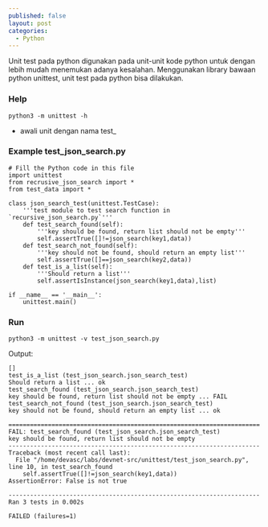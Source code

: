 ```yaml
---
published: false
layout: post
categories:
  - Python
---
```

Unit test pada python digunakan pada unit-unit kode python untuk dengan lebih mudah menemukan adanya kesalahan. Menggunakan library bawaan python unittest, unit test pada python bisa dilakukan.

### Help
```
python3 -m unittest -h
```

- awali unit dengan nama test_

### Example test_json_search.py
```
# Fill the Python code in this file
import unittest
from recrusive_json_search import *
from test_data import *

class json_search_test(unittest.TestCase):
    '''test module to test search function in `recursive_json_search.py`'''
    def test_search_found(self):
        '''key should be found, return list should not be empty'''
        self.assertTrue([]!=json_search(key1,data))
    def test_search_not_found(self):
        '''key should not be found, should return an empty list'''
        self.assertTrue([]==json_search(key2,data))
    def test_is_a_list(self):
        '''Should return a list'''
        self.assertIsInstance(json_search(key1,data),list)

if __name__ == '__main__':
	unittest.main()
```

### Run
```
python3 -m unittest -v test_json_search.py 

```
Output:
```
[]
test_is_a_list (test_json_search.json_search_test)
Should return a list ... ok
test_search_found (test_json_search.json_search_test)
key should be found, return list should not be empty ... FAIL
test_search_not_found (test_json_search.json_search_test)
key should not be found, should return an empty list ... ok

======================================================================
FAIL: test_search_found (test_json_search.json_search_test)
key should be found, return list should not be empty
----------------------------------------------------------------------
Traceback (most recent call last):
  File "/home/devasc/labs/devnet-src/unittest/test_json_search.py", line 10, in test_search_found
    self.assertTrue([]!=json_search(key1,data))
AssertionError: False is not true

----------------------------------------------------------------------
Ran 3 tests in 0.002s

FAILED (failures=1)

```


